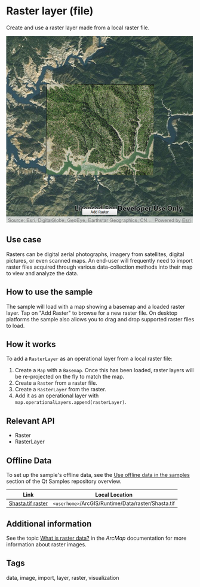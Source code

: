 # Raster layer (file)

Create and use a raster layer made from a local raster file.

![](screenshot.png)

## Use case

Rasters can be digital aerial photographs, imagery from satellites, digital pictures, or even scanned maps. An end-user will frequently need to import raster files acquired through various data-collection methods into their map to view and analyze the data.

## How to use the sample

The sample will load with a map showing a basemap and a loaded raster layer. Tap on "Add Raster" to browse for a new raster file. On desktop platforms the sample also allows you to drag and drop supported raster files to load.

## How it works

To add a `RasterLayer` as an operational layer from a local raster file:

1. Create a `Map` with a `Basemap`. Once this has been loaded, raster layers will be re-projected on the fly to match the map.
2. Create a `Raster` from a raster file.
3. Create a `RasterLayer` from the raster.
4. Add it as an operational layer with `map.operationalLayers.append(rasterLayer)`.

## Relevant API

* Raster
* RasterLayer

## Offline Data
To set up the sample's offline data, see the [Use offline data in the samples](https://github.com/Esri/arcgis-runtime-samples-qt#use-offline-data-in-the-samples) section of the Qt Samples repository overview.

Link | Local Location
---------|-------|
|[Shasta.tif raster](https://www.arcgis.com/home/item.html?id=c669445e6cb4490b8306f0c170a9cbb1)| `<userhome>`/ArcGIS/Runtime/Data/raster/Shasta.tif

## Additional information

See the topic [What is raster data?](http://desktop.arcgis.com/en/arcmap/10.3/manage-data/raster-and-images/what-is-raster-data.htm) in the *ArcMap* documentation for more information about raster images.

## Tags

data, image, import, layer, raster, visualization
